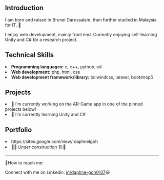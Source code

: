 <h2>Introduction</h2>
<p>I am born and raised in Brunei Darussalam, then further studied in Malaysia for IT. 👾</p>
<p>I enjoy web development, mainly front end. Currently enjoying self-learning Unity and C# for a research project.</p>

<h2>Technical Skills</h2>
<li><b>Programming languages:</b> c, c++, python, c#</li>
<li><b>Web development:</b> php, html, css</li>
<li><b>Web development framework/library:</b> tailwindcss, laravel, bootstrap5</li>

<h2>Projects</h2>
<li>🔭 I’m currently working on the AR-Game app in one of the pinned projects below!</li> 
<li>🌱 I’m currently learning Unity and C#</li>

<h2>Portfolio</h2>
<li>https://sites.google.com/view/
daphnelgoh</li>
<li>🧱🚧<i> Under construction </i>🏗🧱</li>

<hr>
<p>📲How to reach me: </p>
<p>Connect with me on Linkedin: <a href="[in/daphne-goh0107](https://www.linkedin.com/in/daphne-goh0107/)">in/daphne-goh0107</a>😃</p>

<!--
**0107daphne/0107daphne** is a ✨ _special_ ✨ repository because its `README.md` (this file) appears on your GitHub profile.

Here are some ideas to get you started:


- 👯 I’m looking to collaborate on ...
- 🤔 I’m looking for help with ...
- 💬 Ask me about ...
- 📫 
- 😄 Pronouns: ...
- ⚡ Fun fact: ...
-->
